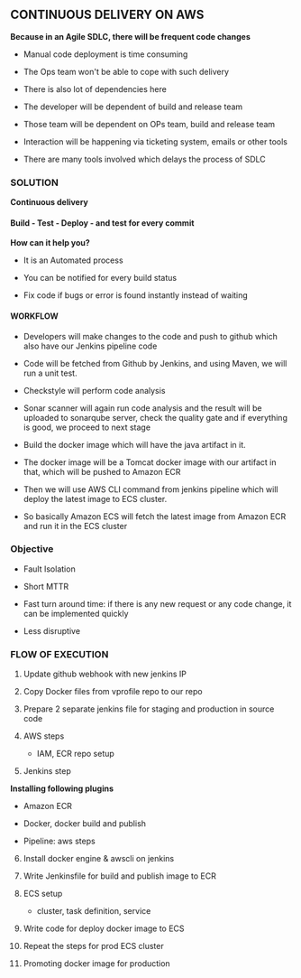 ## CONTINUOUS DELIVERY ON AWS


**Because in an Agile SDLC, there will be frequent code changes**


- Manual code deployment is time consuming

- The Ops team won't be able to cope with such delivery

- There is also lot of dependencies here

- The developer will be dependent of build and release team

- Those team will be dependent on OPs team, build and release team

- Interaction will be happening via ticketing system, emails or other tools

- There are many tools involved which delays the process of SDLC



### SOLUTION

**Continuous delivery**


#### Build - Test - Deploy - and test for every commit

**How can it help you?**

- It is an Automated process

- You can be notified for every build status

- Fix code if bugs or error is found instantly instead of waiting



#### WORKFLOW


- Developers will make changes to the code and push to github which also have our Jenkins pipeline code

- Code will be fetched from Github by Jenkins, and using Maven, we will run a unit test.

- Checkstyle will perform code analysis

- Sonar scanner will again run code analysis and the result will be uploaded to sonarqube server, check the quality gate and if everything is good, we proceed to next stage

- Build the docker image which will have the java artifact in it. 

- The docker image will be a Tomcat docker image with our artifact in that, which will be pushed to Amazon ECR

- Then we will use AWS CLI command from jenkins pipeline which will deploy the latest image to ECS cluster.

- So basically  Amazon ECS will fetch the latest image from Amazon ECR and run it in the ECS cluster


### Objective

- Fault Isolation

- Short MTTR

- Fast turn around time: if there is any new request or any code change, it can be implemented quickly

- Less disruptive


### FLOW OF EXECUTION

1. Update github webhook with new jenkins IP

2. Copy Docker files from vprofile repo to our repo

3. Prepare 2 separate jenkins file for staging and production in source code

4. AWS steps

   - IAM, ECR repo setup


5. Jenkins step

**Installing following plugins**

  - Amazon ECR
  
  - Docker, docker build and publish

  - Pipeline: aws steps


6. Install docker engine & awscli on jenkins

7. Write Jenkinsfile for build and publish image to ECR

8. ECS setup

   - cluster, task definition, service

9. Write code for deploy docker image to ECS

10. Repeat the steps for prod ECS cluster

11. Promoting docker image for production

